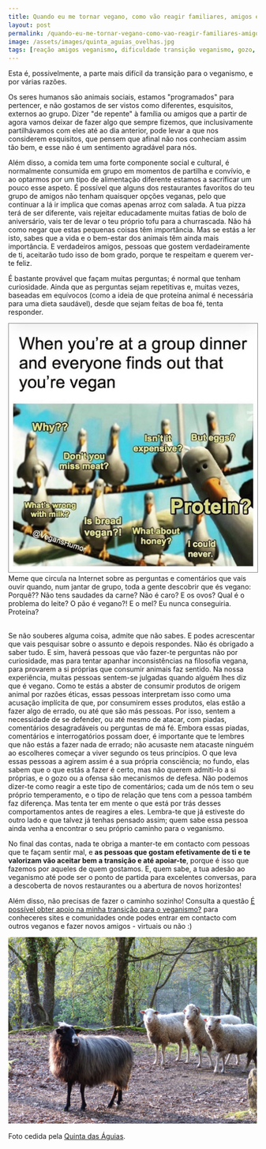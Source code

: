 ```yaml
---
title: Quando eu me tornar vegano, como vão reagir familiares, amigos e conhecidos?
layout: post
permalink: /quando-eu-me-tornar-vegano-como-vao-reagir-familiares-amigos-e-conhecidos/
image: /assets/images/quinta_aguias_ovelhas.jpg
tags: [reação amigos veganismo, dificuldade transição veganismo, gozo, perguntas, piadas]
---
```

Esta é, possivelmente, a parte mais difícil da transição para o veganismo, e por várias razões.

Os seres humanos são animais sociais, estamos "programados" para pertencer, e não gostamos de ser vistos como diferentes, esquisitos, externos ao grupo. Dizer "de repente" à família ou amigos que a partir de agora vamos deixar de fazer algo que sempre fizemos, que inclusivamente partilhávamos com eles até ao dia anterior, pode levar a que nos considerem esquisitos, que pensem que afinal não nos conheciam assim tão bem, e esse não é um sentimento agradável para nós.

Além disso, a comida tem uma forte componente social e cultural, é normalmente consumida em grupo em momentos de partilha e convívio, e ao optarmos por um tipo de alimentação diferente estamos a sacrificar um pouco esse aspeto. É possível que alguns dos restaurantes favoritos do teu grupo de amigos não tenham quaisquer opções veganas, pelo que continuar a lá ir implica que comas apenas arroz com salada. A tua pizza terá de ser diferente, vais rejeitar educadamente muitas fatias de bolo de aniversário, vais ter de levar o teu próprio tofu para a churrascada. Não há como negar que estas pequenas coisas têm importância. Mas se estás a ler isto, sabes que a vida e o bem-estar dos animais têm ainda mais importância. E verdadeiros amigos, pessoas que gostem verdadeiramente de ti, aceitarão tudo isso de bom grado, porque te respeitam e querem ver-te feliz.

É bastante provável que façam muitas perguntas; é normal que tenham curiosidade. Ainda que as perguntas sejam repetitivas e, muitas vezes, baseadas em equívocos (como a ideia de que proteína animal é necessária para uma dieta saudável), desde que sejam feitas de boa fé, tenta responder.

<center><img src="/assets/images/meme_veganismo_perguntas_gaivotas.jpg" title="Meme sobre perguntas e comentários feitos a veganos" alt="Imagem de meme sobre perguntas e comentários feitos a veganos" style="border:1px grey solid;"></center>

<div class="img-caption">Meme que circula na Internet sobre as perguntas e comentários que vais ouvir quando, num jantar de grupo, toda a gente descobrir que és vegano: Porquê?? Não tens saudades da carne? Não é caro? E os ovos? Qual é o problema do leite? O pão é vegano?! E o mel? Eu nunca conseguiria. Proteína?</div><br />

Se não souberes alguma coisa, admite que não sabes. E podes acrescentar que vais pesquisar sobre o assunto e depois respondes. Não és obrigado a saber tudo. E sim, haverá pessoas que vão fazer-te perguntas não por curiosidade, mas para tentar apanhar inconsistências na filosofia vegana, para provarem a si próprias que consumir animais faz sentido. Na nossa experiência, muitas pessoas sentem-se julgadas quando alguém lhes diz que é vegano. Como te estás a abster de consumir produtos de origem animal por razões éticas, essas pessoas interpretam isso como uma acusação implícita de que, por consumirem esses produtos, elas estão a fazer algo de errado, ou até que são más pessoas. Por isso, sentem a necessidade de se defender, ou até mesmo de atacar, com piadas, comentários desagradáveis ou perguntas de má fé. Embora essas piadas, comentários e interrogatórios possam doer, é importante que te lembres que não estás a fazer nada de errado; não acusaste nem atacaste ninguém ao escolheres começar a viver segundo os teus princípios. O que leva essas pessoas a agirem assim é a sua própria consciência; no fundo, elas sabem que o que estás a fazer é certo, mas não querem admiti-lo a si próprias, e o gozo ou a ofensa são mecanismos de defesa. Não podemos dizer-te como reagir a este tipo de comentários; cada um de nós tem o seu próprio temperamento, e o tipo de relação que tens com a pessoa também faz diferença. Mas tenta ter em mente o que está por trás desses comportamentos antes de reagires a eles. Lembra-te que já estiveste do outro lado e que talvez já tenhas pensado assim; quem sabe essa pessoa ainda venha a encontrar o seu próprio caminho para o veganismo.

No final das contas, nada te obriga a manter-te em contacto com pessoas que te façam sentir mal, e **as pessoas que gostam efetivamente de ti e te valorizam vão aceitar bem a transição e até apoiar-te**, porque é isso que fazemos por aqueles de quem gostamos. E, quem sabe, a tua adesão ao veganismo até pode ser o ponto de partida para excelentes conversas, para a descoberta de novos restaurantes ou a abertura de novos horizontes!

Além disso, não precisas de fazer o caminho sozinho! Consulta a questão [É possível obter apoio na minha transição para o veganismo?](/e-possivel-obter-apoio-na-minha-transicao-para-o-veganismo/) para conheceres sites e comunidades onde podes entrar em contacto com outros veganos e fazer novos amigos - virtuais ou não :)

![[Foto de um grupo de ovelhas na Quinta das Águias]](/assets/images/quinta_aguias_ovelhas.jpg "Um grupo de ovelhas na Quinta das Águias")

<div class="img-caption">Foto cedida pela <a href="https://www.facebook.com/associacaoquintadasaguias/photos/2972942652798153/">Quinta das Águias</a>.</div>
